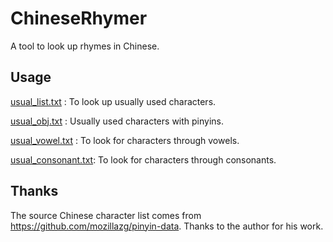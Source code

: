 # ChineseRhymer

A tool to look up rhymes in Chinese.

## Usage

[usual_list.txt](usual_list.txt) : To look up usually used characters.

[usual_obj.txt](usual_obj.txt) : Usually used characters with pinyins.

[usual_vowel.txt](usual_vowel.txt) : To look for characters through vowels.

 [usual_consonant.txt](usual_consonant.txt): To look for characters through consonants.

## Thanks

The source Chinese character list comes from https://github.com/mozillazg/pinyin-data.
Thanks to the author for his work.